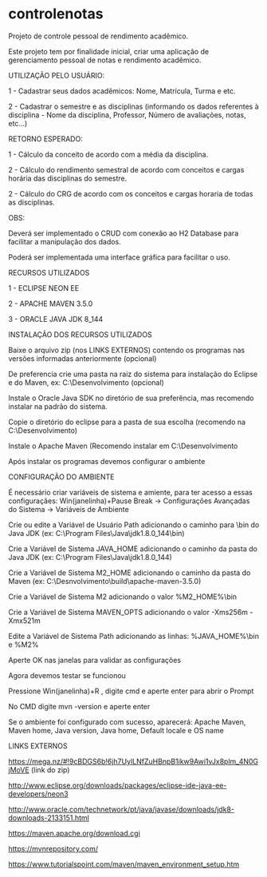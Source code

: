 ﻿# controlenotas
Projeto de controle pessoal de rendimento acadêmico.

Este projeto tem por finalidade inicial, criar uma aplicação de gerenciamento pessoal de notas e rendimento acadêmico.


UTILIZAÇÃO PELO USUÁRIO:

1 - Cadastrar seus dados acadêmicos: Nome, Matrícula, Turma e etc.

2 - Cadastrar o semestre e as disciplinas (informando os dados referentes à disciplina - Nome da disciplina, Professor, Número de avaliações,
notas, etc...)

RETORNO ESPERADO:

1 - Cálculo da conceito de acordo com a média da disciplina.

2 - Cálculo do rendimento semestral de acordo com conceitos e cargas horária das disciplinas do semestre.

2 - Cálculo do CRG de acordo com os conceitos e cargas horaria de todas as disciplinas.


OBS:

Deverá ser implementado o CRUD com conexão ao H2 Database para facilitar a manipulação dos dados.

Poderá ser implementada uma interface gráfica para facilitar o uso.


RECURSOS UTILIZADOS

1 - ECLIPSE NEON EE

2 - APACHE MAVEN 3.5.0

3 - ORACLE JAVA JDK 8_144


INSTALAÇÃO DOS RECURSOS UTILIZADOS

Baixe o arquivo zip (nos LINKS EXTERNOS) contendo os programas nas versões informadas anteriormente (opcional)

De preferencia crie uma pasta na raiz do sistema para instalação do Eclipse e do Maven, ex: C:\\Desenvolvimento (opcional)

Instale o Oracle Java SDK no diretório de sua preferência, mas recomendo instalar na padrão do sistema.

Copie o diretório do eclipse para a pasta de sua escolha (recomendo na C:\\Desenvolvimento)

Instale o Apache Maven (Recomendo instalar em C:\\Desenvolvimento

Após instalar os programas devemos configurar o ambiente


CONFIGURAÇÃO DO AMBIENTE

É necessário criar variáveis de sistema e amiente, para ter acesso a essas configuraçães:
 Win(janelinha)+Pause Break -> Configurações Avançadas do Sistema -> Variáveis de Ambiente
 
Crie ou edite a Variável de Usuário Path adicionando o caminho para \bin do Java JDK (ex: C:\Program Files\Java\jdk1.8.0_144\bin)

Crie a Variável de Sistema JAVA_HOME adicionando o caminho da pasta do Java JDK (ex: C:\Program Files\Java\jdk1.8.0_144)

Crie a Variável de Sistema M2_HOME adicionando o caminho da pasta do Maven (ex: C:\Desnvolvimento\build\apache-maven-3.5.0)

Crie a Variável de Sistema M2 adicionando o valor %M2_HOME%\bin

Crie a Variável de Sistema MAVEN_OPTS adicionando o valor -Xms256m -Xmx521m

Edite a Variável de Sistema Path adicionando as linhas: %JAVA_HOME%\bin e %M2%

Aperte OK nas janelas para validar as configurações

Agora devemos testar se funcionou

Pressione Win(janelinha)+R , digite cmd e aperte enter para abrir o Prompt

No CMD digite mvn -version e aperte enter

Se o ambiente foi configurado com sucesso, aparecerá: Apache Maven, Maven home, Java version, Java home, Default locale e OS name


LINKS EXTERNOS

https://mega.nz/#!9cBDGS6b!6jh7UylLNfZuHBnpB1ikw9Awi1vJx8plm_4N0GjMoVE (link do zip)

http://www.eclipse.org/downloads/packages/eclipse-ide-java-ee-developers/neon3

http://www.oracle.com/technetwork/pt/java/javase/downloads/jdk8-downloads-2133151.html

https://maven.apache.org/download.cgi

https://mvnrepository.com/

https://www.tutorialspoint.com/maven/maven_environment_setup.htm
